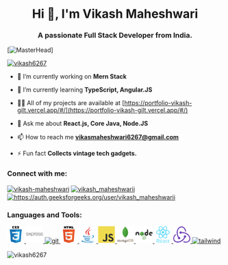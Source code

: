 <h1 align="center">Hi 👋, I'm Vikash Maheshwari</h1>
<h3 align="center">A passionate Full Stack Developer from India.</h3>

[![MasterHead](https://www.wingstechsolutions.com/wp-content/uploads/2022/03/full-stack-development.gif)]


<p align="left"> <a href="https://github.com/ryo-ma/github-profile-trophy"><img src="https://github-profile-trophy.vercel.app/?username=vikash6267" alt="vikash6267" /></a> </p>

- 🔭 I’m currently working on **Mern Stack**

- 🌱 I’m currently learning **TypeScript, Angular.JS**

- 👨‍💻 All of my projects are available at [https://portfolio-vikash-gilt.vercel.app/#/](https://portfolio-vikash-gilt.vercel.app/#/)

- 💬 Ask me about **React.js, Core Java, Node.JS**

- 📫 How to reach me **vikasmaheshwari6267@gmail.com**

- ⚡ Fun fact **Collects vintage tech gadgets.**

<h3 align="left">Connect with me:</h3>
<p align="left">
<a href="https://linkedin.com/in/vikash-maheshwari" target="blank"><img align="center" src="https://raw.githubusercontent.com/rahuldkjain/github-profile-readme-generator/master/src/images/icons/Social/linked-in-alt.svg" alt="vikash-maheshwari" height="30" width="40" /></a>
<a href="https://instagram.com/vikash_maheshwarii" target="blank"><img align="center" src="https://raw.githubusercontent.com/rahuldkjain/github-profile-readme-generator/master/src/images/icons/Social/instagram.svg" alt="vikash_maheshwarii" height="30" width="40" /></a>
<a href="https://auth.geeksforgeeks.org/user/https://auth.geeksforgeeks.org/user/vikash_maheshwarii" target="blank"><img align="center" src="https://raw.githubusercontent.com/rahuldkjain/github-profile-readme-generator/master/src/images/icons/Social/geeks-for-geeks.svg" alt="https://auth.geeksforgeeks.org/user/vikash_maheshwarii" height="30" width="40" /></a>
</p>

<h3 align="left">Languages and Tools:</h3>
<p align="left"> <a href="https://www.w3schools.com/css/" target="_blank" rel="noreferrer"> <img src="https://raw.githubusercontent.com/devicons/devicon/master/icons/css3/css3-original-wordmark.svg" alt="css3" width="40" height="40"/> </a> <a href="https://expressjs.com" target="_blank" rel="noreferrer"> <img src="https://raw.githubusercontent.com/devicons/devicon/master/icons/express/express-original-wordmark.svg" alt="express" width="40" height="40"/> </a> <a href="https://git-scm.com/" target="_blank" rel="noreferrer"> <img src="https://www.vectorlogo.zone/logos/git-scm/git-scm-icon.svg" alt="git" width="40" height="40"/> </a> <a href="https://www.w3.org/html/" target="_blank" rel="noreferrer"> <img src="https://raw.githubusercontent.com/devicons/devicon/master/icons/html5/html5-original-wordmark.svg" alt="html5" width="40" height="40"/> </a> <a href="https://www.java.com" target="_blank" rel="noreferrer"> <img src="https://raw.githubusercontent.com/devicons/devicon/master/icons/java/java-original.svg" alt="java" width="40" height="40"/> </a> <a href="https://developer.mozilla.org/en-US/docs/Web/JavaScript" target="_blank" rel="noreferrer"> <img src="https://raw.githubusercontent.com/devicons/devicon/master/icons/javascript/javascript-original.svg" alt="javascript" width="40" height="40"/> </a> <a href="https://www.mongodb.com/" target="_blank" rel="noreferrer"> <img src="https://raw.githubusercontent.com/devicons/devicon/master/icons/mongodb/mongodb-original-wordmark.svg" alt="mongodb" width="40" height="40"/> </a> <a href="https://nodejs.org" target="_blank" rel="noreferrer"> <img src="https://raw.githubusercontent.com/devicons/devicon/master/icons/nodejs/nodejs-original-wordmark.svg" alt="nodejs" width="40" height="40"/> </a> <a href="https://reactjs.org/" target="_blank" rel="noreferrer"> <img src="https://raw.githubusercontent.com/devicons/devicon/master/icons/react/react-original-wordmark.svg" alt="react" width="40" height="40"/> </a> <a href="https://redux.js.org" target="_blank" rel="noreferrer"> <img src="https://raw.githubusercontent.com/devicons/devicon/master/icons/redux/redux-original.svg" alt="redux" width="40" height="40"/> </a> <a href="https://tailwindcss.com/" target="_blank" rel="noreferrer"> <img src="https://www.vectorlogo.zone/logos/tailwindcss/tailwindcss-icon.svg" alt="tailwind" width="40" height="40"/> </a> </p>

<p><img align="center" src="https://github-readme-stats.vercel.app/api/top-langs?username=vikash6267&show_icons=true&locale=en&layout=compact" alt="vikash6267" /></p>
